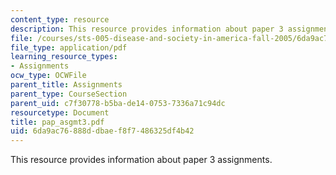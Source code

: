 ```yaml
---
content_type: resource
description: This resource provides information about paper 3 assignments.
file: /courses/sts-005-disease-and-society-in-america-fall-2005/6da9ac76888ddbaef8f7486325df4b42_pap_asgmt3.pdf
file_type: application/pdf
learning_resource_types:
- Assignments
ocw_type: OCWFile
parent_title: Assignments
parent_type: CourseSection
parent_uid: c7f30778-b5ba-de14-0753-7336a71c94dc
resourcetype: Document
title: pap_asgmt3.pdf
uid: 6da9ac76-888d-dbae-f8f7-486325df4b42
---
```

This resource provides information about paper 3 assignments.

